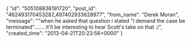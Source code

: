  {
   "id": "505108836191720",
   "post_id": "462493170453287_497402933628977",
   "from_name": "Derek Moran",
   "message": "\"when he asked that question i stated \"i demand the case be terminated\"....... it'll be interesting to hear Scott's take on that :/",
   "created_time": "2013-04-21T20:23:56+0000"
 }
